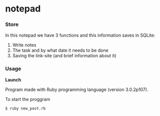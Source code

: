 # notepad

### Store 

In this notepad we have 3 functions and this information saves in SQLite:
1) Write notes
2) The task and by what date it needs to be done
3) Saving the link-site (and brief information about it)

### Usage

**Launch**

Program made with Ruby programming language (version 3.0.2p107).

To start the proggram

```
$ ruby new_post.rb
```

